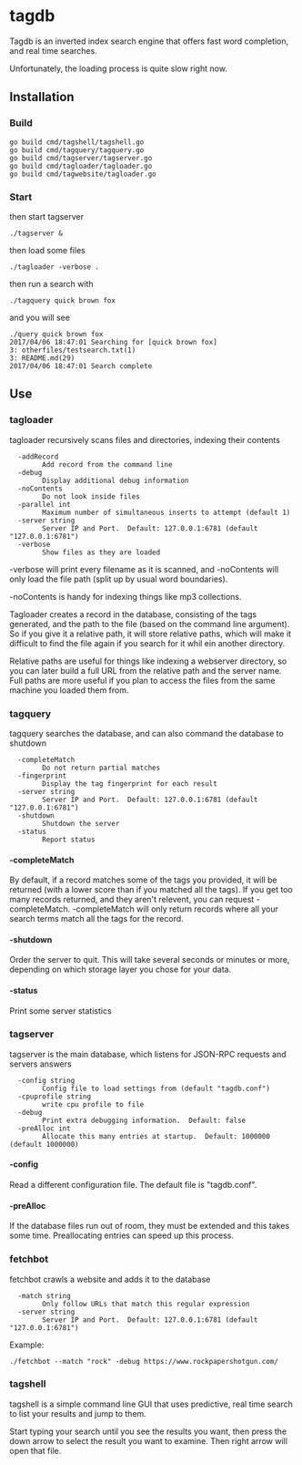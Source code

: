 # tagdb

Tagdb is an inverted index search engine that offers fast word completion, and real time searches.

Unfortunately, the loading process is quite slow right now.

## Installation

### Build

    go build cmd/tagshell/tagshell.go
    go build cmd/tagquery/tagquery.go
    go build cmd/tagserver/tagserver.go
    go build cmd/tagloader/tagloader.go
    go build cmd/tagwebsite/tagloader.go

### Start

then start tagserver

    ./tagserver &

then load some files

    ./tagloader -verbose .

then run a search with

    ./tagquery quick brown fox

and you will see

    ./query quick brown fox
    2017/04/06 18:47:01 Searching for [quick brown fox]
    3: otherfiles/testsearch.txt(1)
    3: README.md(29)
    2017/04/06 18:47:01 Search complete

## Use

    
### tagloader

tagloader recursively scans files and directories, indexing their contents

      -addRecord
            Add record from the command line
      -debug
            Display additional debug information
      -noContents
            Do not look inside files
      -parallel int
            Maximum number of simultaneous inserts to attempt (default 1)
      -server string
            Server IP and Port.  Default: 127.0.0.1:6781 (default "127.0.0.1:6781")
      -verbose
            Show files as they are loaded

-verbose will print every filename as it is scanned, and -noContents will only load the file path (split up by usual word boundaries).

-noContents is handy for indexing things like mp3 collections.

Tagloader creates a record in the database, consisting of the tags generated, and the path to the file (based on the command line argument).  So if you give it a relative path, it will store relative paths, which will make it difficult to find the file again if you search for it whil ein another directory.

Relative paths are useful for things like indexing a webserver directory, so you can later build a full URL from the relative path and the server name.  Full paths are more useful if you plan to access the files from the same machine you loaded them from.


### tagquery

tagquery searches the database, and can also command the database to shutdown

      -completeMatch
            Do not return partial matches
      -fingerprint
            Display the tag fingerprint for each result
      -server string
            Server IP and Port.  Default: 127.0.0.1:6781 (default "127.0.0.1:6781")
      -shutdown
            Shutdown the server
      -status
            Report status

#### -completeMatch

By default, if a record matches some of the tags you provided, it will be returned (with a lower score than if you matched all the tags).  If you get too many records returned, and they aren't relevent, you can request -completeMatch.  -completeMatch will only return records where all your search terms match all the tags for the record.

#### -shutdown

Order the server to quit.  This will take several seconds or minutes or more, depending on which storage layer you chose for your data.

#### -status

Print some server statistics


### tagserver

tagserver is the main database, which listens for JSON-RPC requests and servers answers

      -config string
            Config file to load settings from (default "tagdb.conf")
      -cpuprofile string
            write cpu profile to file
      -debug
            Print extra debugging information.  Default: false
      -preAlloc int
            Allocate this many entries at startup.  Default: 1000000 (default 1000000)

#### -config

Read a different configuration file.  The default file is "tagdb.conf".

#### -preAlloc

If the database files run out of room, they must be extended and this takes some time.  Preallocating entries can speed up this process.

### fetchbot

fetchbot crawls a website and adds it to the database

      -match string
            Only follow URLs that match this regular expression
      -server string
            Server IP and Port.  Default: 127.0.0.1:6781 (default "127.0.0.1:6781")

Example:

    ./fetchbot --match "rock" -debug https://www.rockpapershotgun.com/

### tagshell

tagshell is a simple command line GUI that uses predictive, real time search to list your results and jump to them.

Start typing your search until you see the results you want, then press the down arrow to select the result you want to examine.  Then right arrow will open that file.
